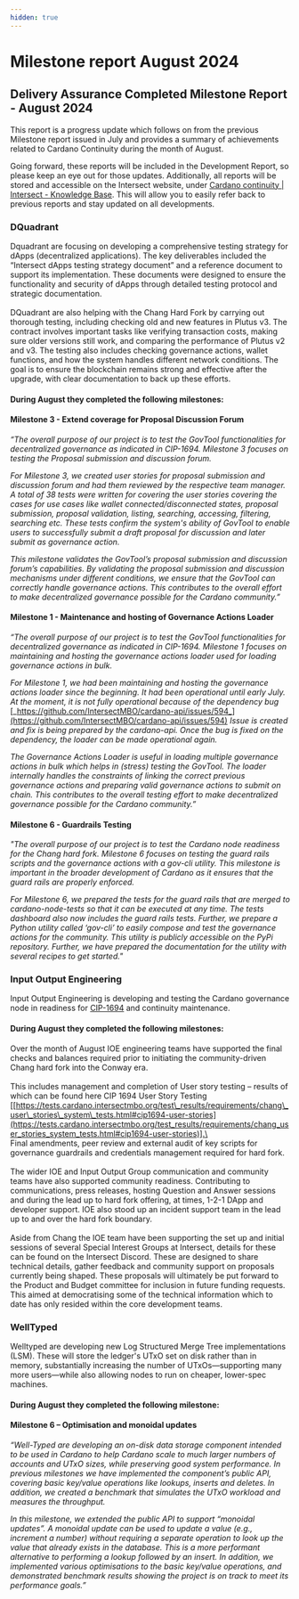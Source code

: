 ```yaml
---
hidden: true
---
```


# Milestone report August 2024

## Delivery Assurance Completed Milestone Report - August 2024

This report is a progress update which follows on from the previous Milestone report issued in July and provides a summary of achievements related to Cardano Continuity during the month of August.

Going forward, these reports will be included in the Development Report, so please keep an eye out for those updates. Additionally, all reports will be stored and accessible on the Intersect website, under [Cardano continuity | Intersect - Knowledge Base](https://docs.intersectmbo.org/cardano/cardano-continuity).  This will allow you to easily refer back to previous reports and stay updated on all developments.

### DQuadrant

Dquadrant are focusing on developing a comprehensive testing strategy for dApps (decentralized applications). The key deliverables included the “Intersect dApps testing strategy document” and a reference document to support its implementation. These documents were designed to ensure the functionality and security of dApps through detailed testing protocol and strategic documentation.\
\
DQuadrant are also helping with the Chang Hard Fork by carrying out thorough testing, including checking old and new features in Plutus v3. The contract involves important tasks like verifying transaction costs, making sure older versions still work, and comparing the performance of Plutus v2 and v3. The testing also includes checking governance actions, wallet functions, and how the system handles different network conditions. The goal is to ensure the blockchain remains strong and effective after the upgrade, with clear documentation to back up these efforts.

#### During August they completed the following milestones:

#### Milestone 3 - Extend coverage for Proposal Discussion Forum

_“The overall purpose of our project is to test the GovTool functionalities for decentralized governance as indicated in CIP-1694. Milestone 3 focuses on testing the Proposal submission and discussion forum._&#x20;

_For Milestone 3, we created user stories for proposal submission and discussion forum and had them reviewed by the respective team manager. A total of 38 tests were written for covering the user stories covering the cases for use cases like wallet connected/disconnected states, proposal submission, proposal validation, listing, searching, accessing, filtering, searching etc. These tests confirm the system's ability of GovTool to enable users to successfully submit a draft proposal for discussion and later submit as governance action._

_This milestone validates the GovTool’s proposal submission and discussion forum’s capabilities. By validating the proposal submission and discussion mechanisms under different conditions, we ensure that the GovTool can correctly handle governance actions. This contributes to the overall effort to make decentralized governance possible for the Cardano community.”_

#### Milestone 1 - Maintenance and hosting of Governance Actions Loader

_“The overall purpose of our project is to test the GovTool functionalities for decentralized governance as indicated in CIP-1694. Milestone 1 focuses on maintaining and hosting the governance actions loader used for loading governance actions in bulk._

_For Milestone 1, we had been maintaining and hosting the governance actions loader since the beginning. It had been operational until early July. At the moment, it is not fully operational because of the dependency bug_ [_https://github.com/IntersectMBO/cardano-api/issues/594_](https://github.com/IntersectMBO/cardano-api/issues/594)  _Issue is created and fix is being prepared by the cardano-api. Once the bug is fixed on the dependency, the loader can be made operational again._

_The Governance Actions Loader is useful in loading multiple governance actions in bulk which helps in (stress) testing the GovTool. The loader internally handles the constraints of linking the correct previous governance actions and preparing valid governance actions to submit on chain. This contributes to the overall testing effort to make decentralized governance possible for the Cardano community.”_

#### Milestone 6 - Guardrails Testing

_"The overall purpose of our project is to test the Cardano node readiness for the Chang hard fork. Milestone 6 focuses on testing the guard rails scripts and the governance actions with a gov-cli utility. This milestone is important in the broader development of Cardano as it ensures that the guard rails are properly enforced._

_For Milestone 6, we prepared the tests for the guard rails that are merged to cardano-node-tests so that it can be executed at any time. The tests dashboard also now includes the guard rails tests. Further, we prepare a Python utility called ‘gov-cli’ to easily compose and test the governance actions for the community. This utility is publicly accessible on the PyPi repository. Further, we have prepared the documentation for the utility with several recipes to get started."_

### Input Output Engineering

Input Output Engineering is developing and testing the Cardano governance node in readiness for [CIP-1694](https://www.1694.io/) and continuity maintenance.

#### During August they completed the following milestones:

Over the month of August IOE engineering teams have supported the final checks and balances required prior to initiating the community-driven Chang hard fork into the Conway era.\
\
This includes management and completion of User story testing – results of which can be found here CIP 1694 User Story Testing \[[https://tests.cardano.intersectmbo.org/test\_results/requirements/chang\_user\_stories\_system\_tests.html#cip1694-user-stories](https://tests.cardano.intersectmbo.org/test_results/requirements/chang_user_stories_system_tests.html#cip1694-user-stories)].\
\
Final amendments, peer review and external audit of key scripts for governance guardrails and credentials management required for hard fork.\
\
The wider IOE and Input Output Group communication and community teams have also supported community readiness. Contributing to communications, press releases, hosting Question and Answer sessions and during the lead up to hard fork offering, at times, 1-2-1 DApp and developer support. IOE also stood up an incident support team in the lead up to and over the hard fork boundary.\
\
Aside from Chang the IOE team have been supporting the set up and initial sessions of several Special Interest Groups at Intersect, details for these can be found on the Intersect Discord. These are designed to share technical details, gather feedback and community support on proposals currently being shaped. These proposals will ultimately be put forward to the Product and Budget committee for inclusion in future funding requests. This aimed at democratising some of the technical information which to date has only resided within the core development teams.

### WellTyped

Welltyped are developing new Log Structured Merge Tree implementations (LSM). These will store the ledger's UTxO set on disk rather than in memory, substantially increasing the number of UTxOs—supporting many more users—while also allowing nodes to run on cheaper, lower-spec machines.

#### During August they completed the following milestone:

#### Milestone 6 – Optimisation and monoidal updates

_“Well-Typed are developing an on-disk data storage component intended to be used in Cardano to help Cardano scale to much larger numbers of accounts and UTxO sizes, while preserving good system performance. In previous milestones we have implemented the component’s public API, covering basic key/value operations like lookups, inserts and deletes. In addition, we created a benchmark that simulates the UTxO workload and measures the throughput._&#x20;

_In this milestone, we extended the public API to support “monoidal updates”. A monoidal update can be used to update a value (e.g., increment a number) without requiring a separate operation to look up the value that already exists in the database. This is a more performant alternative to performing a lookup followed by an  insert. In addition, we implemented various optimisations to the basic key/value operations, and demonstrated benchmark results showing the project is on track to meet its performance goals.”_

